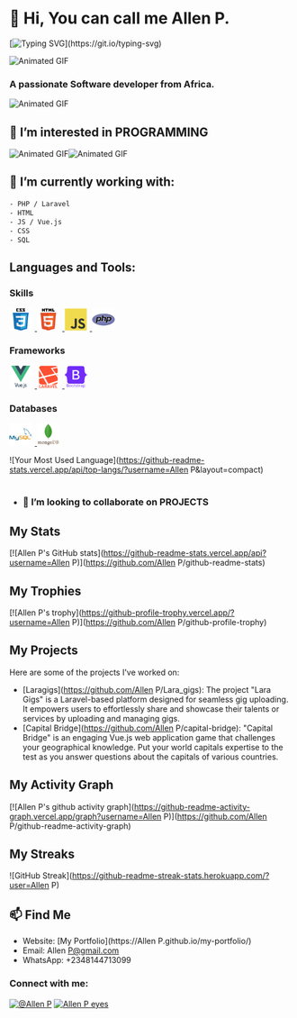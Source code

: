 # 👋 Hi, You can call me Allen P.

[![Typing SVG](https://readme-typing-svg.demolab.com?font=Fira+Code&weight=900&pause=1000&width=435&lines=My+fullname+is+Abiodun+Olorunda.;I+am+from+Nigeria.;I+LOVE+TECH!!!.)](https://git.io/typing-svg)

<img src="https://media.giphy.com/media/2IudUHdI075HL02Pkk/giphy.gif" width="200" height="150" alt="Animated GIF">


### A passionate Software developer from Africa.

<img src="https://media.giphy.com/media/v1.Y2lkPTc5MGI3NjExNmwweG1vdzFucThhbjVjZmU4azB6emNqbzl1NHkyNjh1M2FtMHp4aiZlcD12MV9pbnRlcm5hbF9naWZfYnlfaWQmY3Q9Zw/qgQUggAC3Pfv687qPC/giphy.gif" width="500" height="300" alt="Animated GIF">

## 👀 I’m interested in PROGRAMMING

<img src="https://media.giphy.com/media/bJ4TVNYNUympPgcpem/giphy.gif" width="250" height="200" alt="Animated GIF"><img src="https://media.giphy.com/media/3ov9jNziFTMfzSumAw/giphy.gif" width="250" height="200" alt="Animated GIF">


 ## 🌱 I’m currently working with:
    - PHP / Laravel
    - HTML 
    - JS / Vue.js
    - CSS
    - SQL


<!-- ![](https://komarev.com/ghpvc/?username=Allen P) -->

## Languages and Tools:</h3>
### Skills
<a href="https://www.w3schools.com/css/" target="_blank" rel="noreferrer"> <img style="margin-right: 5px;" src="https://raw.githubusercontent.com/devicons/devicon/master/icons/css3/css3-original-wordmark.svg" alt="css3" width="40" height="40"/> </a> <a href="https://www.w3.org/html/" target="_blank" rel="noreferrer"> <img style="margin-right: 5px;" src="https://raw.githubusercontent.com/devicons/devicon/master/icons/html5/html5-original-wordmark.svg" alt="html5" width="40" height="40"/> </a> <a href="https://developer.mozilla.org/en-US/docs/Web/JavaScript" target="_blank" rel="noreferrer"> <img style="margin-right: 5px;" src="https://raw.githubusercontent.com/devicons/devicon/master/icons/javascript/javascript-original.svg" alt="javascript" width="40" height="40"/> <a href="https://www.php.net" target="_blank" rel="noreferrer"> <img src="https://raw.githubusercontent.com/devicons/devicon/master/icons/php/php-original.svg" alt="php" width="40" height="40"/> </a> 

### Frameworks

<a href="https://vuejs.org/" target="_blank" rel="noreferrer"><img style="margin-right: 5px;" src="https://raw.githubusercontent.com/devicons/devicon/master/icons/vuejs/vuejs-original-wordmark.svg" alt="vue.js" width="40" height="40"/></a><a href="https://laravel.com/" target="_blank" rel="noreferrer"> <img style="margin-right: 5px;" src="https://raw.githubusercontent.com/devicons/devicon/master/icons/laravel/laravel-plain-wordmark.svg" alt="laravel" width="40" height="40"/> </a> <a href="https://getbootstrap.com" target="_blank" rel="noreferrer"> <img style="margin-right: 5px;" src="https://raw.githubusercontent.com/devicons/devicon/master/icons/bootstrap/bootstrap-plain-wordmark.svg" alt="bootstrap" width="40" height="40"/> </a>

### Databases

<a href="https://www.mysql.com/" target="_blank" rel="noreferrer"> <img style="margin-right: 5px;" src="https://raw.githubusercontent.com/devicons/devicon/master/icons/mysql/mysql-original-wordmark.svg" alt="mysql" width="40" height="40"/> </a> </a> <a href="https://www.mongodb.com/" target="_blank" rel="noreferrer"> <img style="margin-right: 5px;" src="https://raw.githubusercontent.com/devicons/devicon/master/icons/mongodb/mongodb-original-wordmark.svg" alt="mongodb" width="40" height="40"/> </a> 


![Your Most Used Language](https://github-readme-stats.vercel.app/api/top-langs/?username=Allen P&layout=compact)

#

- ### 💞️ I’m looking to collaborate on PROJECTS

## My Stats

[![Allen P's GitHub stats](https://github-readme-stats.vercel.app/api?username=Allen P)](https://github.com/Allen P/github-readme-stats)



## My Trophies

[![Allen P's trophy](https://github-profile-trophy.vercel.app/?username=Allen P)](https://github.com/Allen P/github-profile-trophy)

## My Projects

Here are some of the projects I've worked on:

- [Laragigs](https://github.com/Allen P/Lara_gigs): The project "Lara Gigs" is a Laravel-based platform designed for seamless gig uploading. It empowers users to effortlessly share and showcase their talents or services by uploading and managing gigs.
- [Capital Bridge](https://github.com/Allen P/capital-bridge): "Capital Bridge" is an engaging Vue.js web application game that challenges your geographical knowledge. Put your world capitals expertise to the test as you answer questions about the capitals of various countries.

## My Activity Graph 

[![Allen P's github activity graph](https://github-readme-activity-graph.vercel.app/graph?username=Allen P)](https://github.com/Allen P/github-readme-activity-graph)

## My Streaks
![GitHub Streak](https://github-readme-streak-stats.herokuapp.com/?user=Allen P)



## 📫 Find Me
- Website: [My Portfolio](https://Allen P.github.io/my-portfolio/)
- Email: Allen P@gmail.com
- WhatsApp: +2348144713099

<h3 align="left">Connect with me:</h3>
<a href="https://twitter.com/Allen P" target="blank"><img align="center" src="https://raw.githubusercontent.com/rahuldkjain/github-profile-readme-generator/master/src/images/icons/Social/twitter.svg" alt="@Allen P" height="30" width="40" /></a>
<a href="https://www.linkedin.com/in/abiodun-olorunda/" target="blank"><img align="center" src="https://raw.githubusercontent.com/rahuldkjain/github-profile-readme-generator/master/src/images/icons/Social/linked-in-alt.svg" alt="Allen P eyes" height="30" width="40" /></a>
</p>
